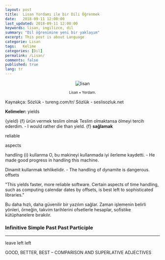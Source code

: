 ```yaml
---
layout: post
title:  Lisan Yordamı ile bir Dili Öğrenmek
date:   2018-09-11 12:00:00
last_updated: 2018-09-11 12:00:00
keywords: lisan, ingilizce, dil
summary: "Dil öğrenimine yeni bir yaklaşım"
excerpt: This post is about Language
categorie: Lisan
tags:   Kelime
categories: [Dil]
permalink: /Lisan/
comments: false
published: true
lang: tr
---
```



<div class='pull-right alert alert-warning' style="margin: 15px; text-align: center;">
  <img src="{{ site.baseurl }}/images/lisan/lisan1.png" alt="lisan" class="resize" />
  <p><small>Lisan &bull; Yordam.</small></p>
</div> 
  
<style>
img.resize {
  max-width:100%;
  max-height:100%;
}
</style>

Kaynakça: 
Sözlük - tureng.com/tr/
Sözlük - seslisozluk.net


**Kelimeler:**
yields

{yield}
{f} ürün vermek
teslim olmak
Teslim olmaktansa ölmeyi tercih ederdim. - I would rather die than yield.
{f} **sağlamak**


reliable

aspects

handling
{i} kullanma
O, bu makineyi kullanmada iyi ilerleme kaydetti. - He made good progress in handling this machine.

Dinamit kullanmak tehlikelidir. - The handling of dynamite is dangerous.
offsets


"This yields faster, more reliable software. Certain aspects of time handling, such as computing calendar dates by offsets, is best left to sophisticated libraries."

Bu daha hızlı, daha güvenilir bir yazılım sağlar. Zaman işlemenin belirli yönleri, örneğin, takvim tarihlerini ofsetlerle hesaplar, sofistike kütüphanelere bırakılır.

### Infinitive	Simple Past	Past Participle
***		

leave	left	left

GOOD, BETTER, BEST – COMPARISON AND SUPERLATIVE ADJECTIVES


